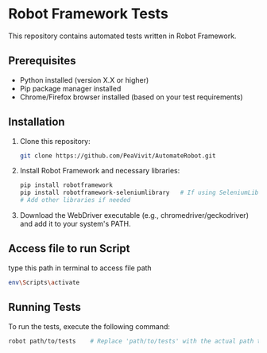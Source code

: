 # Robot Framework Tests

This repository contains automated tests written in Robot Framework.

## Prerequisites

- Python installed (version X.X or higher)
- Pip package manager installed
- Chrome/Firefox browser installed (based on your test requirements)

## Installation

1. Clone this repository:

   ```bash
   git clone https://github.com/PeaVivit/AutomateRobot.git
   ```

2. Install Robot Framework and necessary libraries:

   ```bash
   pip install robotframework
   pip install robotframework-seleniumlibrary   # If using SeleniumLibrary
   # Add other libraries if needed
   ```

3. Download the WebDriver executable (e.g., chromedriver/geckodriver) and add it to your system's PATH.

## Access file to run Script

type this path in terminal to access file path

```bash
env\Scripts\activate
```

## Running Tests

To run the tests, execute the following command:

```bash
robot path/to/tests    # Replace 'path/to/tests' with the actual path to your test files or directories
```
